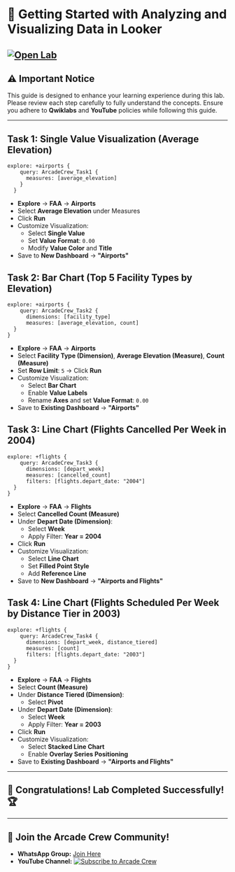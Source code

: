 # 🚀 **Getting Started with Analyzing and Visualizing Data in Looker**  
[![Open Lab](https://img.shields.io/badge/Open-Lab-brown?style=for-the-badge&logo=google-cloud&logoColor=blue)](https://www.cloudskillsboost.google/focuses/25305?parent=catalog) 
---

## ⚠️ **Important Notice**  
This guide is designed to enhance your learning experience during this lab. Please review each step carefully to fully understand the concepts. Ensure you adhere to **Qwiklabs** and **YouTube** policies while following this guide.  

---

## Task 1: Single Value Visualization (Average Elevation)

```
explore: +airports { 
    query: ArcadeCrew_Task1 {
      measures: [average_elevation]
    }
  }
```

- **Explore** → **FAA** → **Airports**
- Select **Average Elevation** under Measures
- Click **Run**
- Customize Visualization:
  - Select **Single Value**
  - Set **Value Format**: `0.00`
  - Modify **Value Color** and **Title**
- Save to **New Dashboard** → **"Airports"**

## Task 2: Bar Chart (Top 5 Facility Types by Elevation)

```
explore: +airports {
    query: ArcadeCrew_Task2 {
      dimensions: [facility_type]
      measures: [average_elevation, count]
  }
}
```

- **Explore** → **FAA** → **Airports**
- Select **Facility Type (Dimension)**, **Average Elevation (Measure)**, **Count (Measure)**
- Set **Row Limit**: `5` → Click **Run**
- Customize Visualization:
  - Select **Bar Chart**
  - Enable **Value Labels**
  - Rename **Axes** and set **Value Format**: `0.00`
- Save to **Existing Dashboard** → **"Airports"**

## Task 3: Line Chart (Flights Cancelled Per Week in 2004)

```
explore: +flights {
    query: ArcadeCrew_Task3 {
      dimensions: [depart_week]
      measures: [cancelled_count]
      filters: [flights.depart_date: "2004"]
  }
}
```

- **Explore** → **FAA** → **Flights**
- Select **Cancelled Count (Measure)**
- Under **Depart Date (Dimension)**:
  - Select **Week**
  - Apply Filter: **Year = 2004**
- Click **Run**
- Customize Visualization:
  - Select **Line Chart**
  - Set **Filled Point Style**
  - Add **Reference Line**
- Save to **New Dashboard** → **"Airports and Flights"**

## Task 4: Line Chart (Flights Scheduled Per Week by Distance Tier in 2003)

```
explore: +flights {
    query: ArcadeCrew_Task4 {
      dimensions: [depart_week, distance_tiered]
      measures: [count]
      filters: [flights.depart_date: "2003"]
  }
}
```

- **Explore** → **FAA** → **Flights**
- Select **Count (Measure)**
- Under **Distance Tiered (Dimension)**:
  - Select **Pivot**
- Under **Depart Date (Dimension)**:
  - Select **Week**
  - Apply Filter: **Year = 2003**
- Click **Run**
- Customize Visualization:
  - Select **Stacked Line Chart**
  - Enable **Overlay Series Positioning**
- Save to **Existing Dashboard** → **"Airports and Flights"**
  
---

## 🎉 **Congratulations! Lab Completed Successfully!** 🏆  

---

## 🤝 **Join the Arcade Crew Community!**  

- **WhatsApp Group:** [Join Here](https://chat.whatsapp.com/KkNEauOhBQXHdVcmqIlv9F)  
- **YouTube Channel:** [![Subscribe to Arcade Crew](https://img.shields.io/badge/Youtube-Arcade%20Crew-red?style=for-the-badge&logo=google-cloud&logoColor=white)](https://www.youtube.com/@Arcade61432?sub_confirmation=1)  
